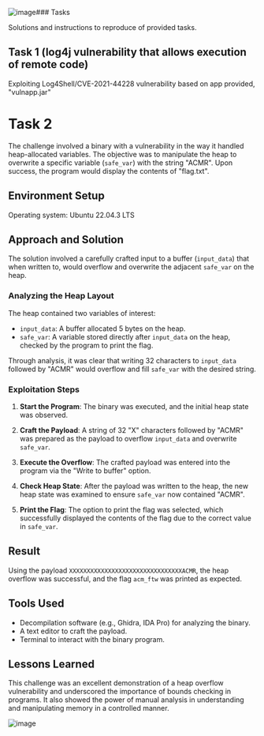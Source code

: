 ![image](https://github.com/theg1239/tasks/assets/52027622/596246cf-d3e8-4814-9430-65f9b737a151)### Tasks

Solutions and instructions to reproduce of provided tasks.

## Task 1 (log4j vulnerability that allows execution of remote code)

Exploiting Log4Shell/CVE-2021-44228 vulnerability based on app provided, "vulnapp.jar"


















# Task 2

The challenge involved a binary with a vulnerability in the way it handled heap-allocated variables. The objective was to manipulate the heap to overwrite a specific variable (`safe_var`) with the string "ACMR". Upon success, the program would display the contents of "flag.txt".

## Environment Setup

Operating system: Ubuntu 22.04.3 LTS

## Approach and Solution

The solution involved a carefully crafted input to a buffer (`input_data`) that when written to, would overflow and overwrite the adjacent `safe_var` on the heap.

### Analyzing the Heap Layout

The heap contained two variables of interest:

- `input_data`: A buffer allocated 5 bytes on the heap.
- `safe_var`: A variable stored directly after `input_data` on the heap, checked by the program to print the flag.

Through analysis, it was clear that writing 32 characters to `input_data` followed by "ACMR" would overflow and fill `safe_var` with the desired string.

### Exploitation Steps

1. **Start the Program**: The binary was executed, and the initial heap state was observed.

2. **Craft the Payload**: A string of 32 "X" characters followed by "ACMR" was prepared as the payload to overflow `input_data` and overwrite `safe_var`.

3. **Execute the Overflow**: The crafted payload was entered into the program via the "Write to buffer" option.

4. **Check Heap State**: After the payload was written to the heap, the new heap state was examined to ensure `safe_var` now contained "ACMR".

5. **Print the Flag**: The option to print the flag was selected, which successfully displayed the contents of the flag due to the correct value in `safe_var`.

## Result

Using the payload `XXXXXXXXXXXXXXXXXXXXXXXXXXXXXXXXACMR`, the heap overflow was successful, and the flag `acm_ftw` was printed as expected.

## Tools Used

- Decompilation software (e.g., Ghidra, IDA Pro) for analyzing the binary.
- A text editor to craft the payload.
- Terminal to interact with the binary program.

## Lessons Learned

This challenge was an excellent demonstration of a heap overflow vulnerability and underscored the importance of bounds checking in programs. It also showed the power of manual analysis in understanding and manipulating memory in a controlled manner.

![image](https://github.com/theg1239/tasks/assets/52027622/5d86b751-baee-4716-b0d1-3908840c4d9a)










